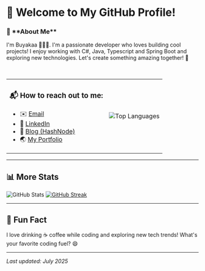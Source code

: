 # 👋 Welcome to My GitHub Profile!

<h3>🌟 **About Me**</h3>
<p>I'm Buyakaa 👩🏻‍💻. I'm a passionate developer who loves building cool projects! I enjoy working with C#, Java, Typescript and Spring Boot and exploring new technologies. Let's create something amazing together! 🚀</p>
</br>
<table>
  <tr>
    <td>
      <h3>📬 How to reach out to me:</h3>
      <ul>
        <li>✉️ <a href="mailto:buyandelgertsendsuren@gmail.com" target="_blank">Email</a></li>
        <li>💼 <a href="https://www.linkedin.com/in/tsbuyandelger" target="_blank">LinkedIn</a></li>
        <li>🔗 <a href="https://hashnode.com/@buyakaa" target="_blank">Blog (HashNode)</a></li>
        <li>🌏 <a href="https://buyandelgerts.github.io" target="_blank"> My Portfolio</a></li>
      </ul>
    </td>
    <td>
      <img src="https://github-readme-stats.vercel.app/api/top-langs/?username=buyakaa13&layout=compact&theme=vue-dark&hide_border=true&card_width=550&card_height=250" alt="Top Languages" />
    </td>
  </tr>
</table>

---

## 📊 More Stats
![GitHub Stats](https://github-readme-stats.vercel.app/api?username=buyakaa13&show_icons=true&theme=vue-dark&hide_border=true&card_width=500&card_height=200)
[![GitHub Streak](https://github-readme-streak-stats-peach-ten.vercel.app?user=buyakaa13&theme=vue-dark&hide_border=true&border_radius=5&short_numbers=true&exclude_days=Sun%2CSat&card_width=500&card_height=200)](https://git.io/streak-stats)

---

## 🌈 Fun Fact
I love drinking ☕ coffee while coding and exploring new tech trends! What's your favorite coding fuel? 😄 

---
*Last updated: July 2025*
